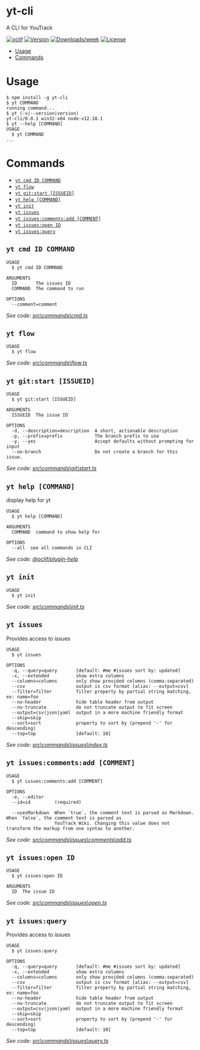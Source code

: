 yt-cli
======

A CLI for YouTrack

[![oclif](https://img.shields.io/badge/cli-oclif-brightgreen.svg)](https://oclif.io)
[![Version](https://img.shields.io/npm/v/yt-cli.svg)](https://npmjs.org/package/yt-cli)
[![Downloads/week](https://img.shields.io/npm/dw/yt-cli.svg)](https://npmjs.org/package/yt-cli)
[![License](https://img.shields.io/npm/l/yt-cli.svg)](https://github.com/benfo/yt-cli/blob/master/package.json)

<!-- toc -->
* [Usage](#usage)
* [Commands](#commands)
<!-- tocstop -->
# Usage
<!-- usage -->
```sh-session
$ npm install -g yt-cli
$ yt COMMAND
running command...
$ yt (-v|--version|version)
yt-cli/0.0.1 win32-x64 node-v12.18.1
$ yt --help [COMMAND]
USAGE
  $ yt COMMAND
...
```
<!-- usagestop -->
# Commands
<!-- commands -->
* [`yt cmd ID COMMAND`](#yt-cmd-id-command)
* [`yt flow`](#yt-flow)
* [`yt git:start [ISSUEID]`](#yt-gitstart-issueid)
* [`yt help [COMMAND]`](#yt-help-command)
* [`yt init`](#yt-init)
* [`yt issues`](#yt-issues)
* [`yt issues:comments:add [COMMENT]`](#yt-issuescommentsadd-comment)
* [`yt issues:open ID`](#yt-issuesopen-id)
* [`yt issues:query`](#yt-issuesquery)

## `yt cmd ID COMMAND`

```
USAGE
  $ yt cmd ID COMMAND

ARGUMENTS
  ID       The issues ID
  COMMAND  The command to run

OPTIONS
  --comment=comment
```

_See code: [src\commands\cmd.ts](https://github.com/benfo/yt-cli/blob/v0.0.1/src\commands\cmd.ts)_

## `yt flow`

```
USAGE
  $ yt flow
```

_See code: [src\commands\flow.ts](https://github.com/benfo/yt-cli/blob/v0.0.1/src\commands\flow.ts)_

## `yt git:start [ISSUEID]`

```
USAGE
  $ yt git:start [ISSUEID]

ARGUMENTS
  ISSUEID  The issue ID

OPTIONS
  -d, --description=description  A short, actionable description
  -p, --prefix=prefix            The branch prefix to use
  -y, --yes                      Accept defaults without prompting for input
  --no-branch                    Do not create a branch for this issue.
```

_See code: [src\commands\git\start.ts](https://github.com/benfo/yt-cli/blob/v0.0.1/src\commands\git\start.ts)_

## `yt help [COMMAND]`

display help for yt

```
USAGE
  $ yt help [COMMAND]

ARGUMENTS
  COMMAND  command to show help for

OPTIONS
  --all  see all commands in CLI
```

_See code: [@oclif/plugin-help](https://github.com/oclif/plugin-help/blob/v3.2.0/src\commands\help.ts)_

## `yt init`

```
USAGE
  $ yt init
```

_See code: [src\commands\init.ts](https://github.com/benfo/yt-cli/blob/v0.0.1/src\commands\init.ts)_

## `yt issues`

Provides access to issues

```
USAGE
  $ yt issues

OPTIONS
  -q, --query=query       [default: #me #issues sort by: updated]
  -x, --extended          show extra columns
  --columns=columns       only show provided columns (comma-separated)
  --csv                   output is csv format [alias: --output=csv]
  --filter=filter         filter property by partial string matching, ex: name=foo
  --no-header             hide table header from output
  --no-truncate           do not truncate output to fit screen
  --output=csv|json|yaml  output in a more machine friendly format
  --skip=skip
  --sort=sort             property to sort by (prepend '-' for descending)
  --top=top               [default: 10]
```

_See code: [src\commands\issues\index.ts](https://github.com/benfo/yt-cli/blob/v0.0.1/src\commands\issues\index.ts)_

## `yt issues:comments:add [COMMENT]`

```
USAGE
  $ yt issues:comments:add [COMMENT]

OPTIONS
  -e, --editor
  --id=id         (required)

  --usesMarkdown  When `true`, the comment text is parsed as Markdown. When `false`, the comment text is parsed as
                  YouTrack Wiki. Changing this value does not transform the markup from one syntax to another.
```

_See code: [src\commands\issues\comments\add.ts](https://github.com/benfo/yt-cli/blob/v0.0.1/src\commands\issues\comments\add.ts)_

## `yt issues:open ID`

```
USAGE
  $ yt issues:open ID

ARGUMENTS
  ID  The issue ID
```

_See code: [src\commands\issues\open.ts](https://github.com/benfo/yt-cli/blob/v0.0.1/src\commands\issues\open.ts)_

## `yt issues:query`

Provides access to issues

```
USAGE
  $ yt issues:query

OPTIONS
  -q, --query=query       [default: #me #issues sort by: updated]
  -x, --extended          show extra columns
  --columns=columns       only show provided columns (comma-separated)
  --csv                   output is csv format [alias: --output=csv]
  --filter=filter         filter property by partial string matching, ex: name=foo
  --no-header             hide table header from output
  --no-truncate           do not truncate output to fit screen
  --output=csv|json|yaml  output in a more machine friendly format
  --skip=skip
  --sort=sort             property to sort by (prepend '-' for descending)
  --top=top               [default: 10]
```

_See code: [src\commands\issues\query.ts](https://github.com/benfo/yt-cli/blob/v0.0.1/src\commands\issues\query.ts)_
<!-- commandsstop -->
